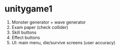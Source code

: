 # unitygame1

1. Monster generator + wave generator
2. Exam paper (check collider)
3. Skill buttons
4. Effect buttons
5. UI: main menu, die/survive screens (user accuracy)
